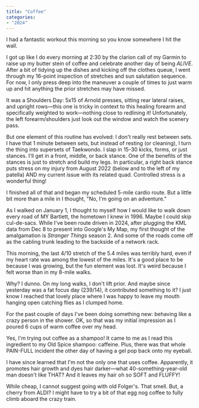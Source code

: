 ```yaml
---
title: "Coffee"
categories:
- "2024"
---
```


I had a fantastic workout this morning so you know somewhere I hit the wall.

I got up like I do every morning at 2:30 by the clarion call of my Garmin to raise up my butter stein of coffee and celebrate another day of being *ALIVE*.  After a bit of tidying up the dishes and kicking off the clothes queue, I went through my 16-point inspection of stretches and sun salutation sequence.  For now, I only press deep into the maneuver a couple of times to just warm up and hit anything the prior stretches may have missed.

It was a Shoulders Day: 5x15 of Arnold presses, sitting rear lateral raises, and upright rows—this one is tricky in context to this healing forearm and specifically weighted to work—nothing close to redlining it! Unfortunately, the left forearm/shoulders just look out the window and watch the scenery pass.

But one element of this routine has evolved:  I don't really rest between sets.  I have that 1 minute between sets, but instead of resting (or cleaning), I turn the thing into supersets of Taekwondo.  I slap in 15-30 kicks, forms, or just stances.  I'll get in a front, middle, or back stance.  One of the benefits of the stances is just to stretch and build my legs.  In particular, a right back stance puts stress on my injury from August 2022 (below and to the left of my patella) AND my current issue with its related quad.  Controlled stress is a wonderful thing!

I finished all of that and began my scheduled 5-mile cardio route.  But a little bit more than a mile in I thought, "No, I'm going on an adventure." 

As I walked on January 1, I thought to myself how I would like to walk down every road of MY Bartlett, the hometown I knew in 1996.  Maybe I could skip cul-de-sacs.  While I've been route driven in 2024, after plugging the KML data from Dec 8 to present into Google's My Map, my first thought of the amalgamation is *Stranger Things* season 2.  And some of the roads come off as the cabling trunk leading to the backside of a network rack.

This morning, the last 4/10 stretch of the 5.4 miles was terribly hard, even if my heart rate was among the lowest of the miles.  It's a good place to be because I was growing, but the fun element was lost.  It's weird because I felt worse than in my 8-mile walks.

Why?  I dunno.  On my long walks, I don't lift prior.  And maybe since yesterday was a fat focus day (239/14), it contributed something to it?  I just know I reached that lovely place where I was happy to leave my mouth hanging open catching flies as I clumped home.

For the past couple of days I've been doing something new: behaving like a crazy person in the shower.  OK, so that was my initial impression as I poured 6 cups of warm coffee over my head.  

Yes, I'm trying out coffee as a shampoo!  It came to me as I read this ingredient to my Old Spice shampoo: caffeine.  Plus, there was that whole PAIN-FULL incident the other day of having a gel pop back onto my eyeball.  

I have since learned that I'm not the only one that uses coffee.  Apparently, it promotes hair growth and dyes hair darker—what 40-something-year-old man doesn't like THAT?  And it leaves my hair oh so SOFT and FLUFFY!

While cheap, I cannot suggest going with old Folger's.  That smell.  But, a cherry from ALDI?  I might have to try a bit of that egg nog coffee to fully climb aboard the crazy train. 